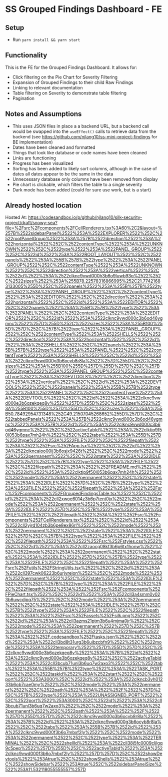 # SS Grouped Findings Dashboard - FE
## Setup
- Run `yarn install && yarn start`
## Functionality
This is the FE for the Grouped Findings Dashboard. It allows for:
- Click filtering on the Pie Chart for Severity Filtering
- Expansion of Grouped Findings to their child Raw Findings
- Linking to relevant documentation
- Table filtering on Severity to demonstrate table filtering
- Pagination


## Notes and Assumptions
- This uses JSON files in place a a backend URL, but a backend call would be swapped into the `useEffect()` calls to retrieve data from the backend (see https://github.com/njlang10/ss-mini-project-findings for BE implementation)
- Dates have been cleaned and formatted
- Things that look like database or code names have been cleaned
- Links are functioning
- Progress has been visualized
- Sorting has been added to likely sort columns, although in the case of dates all dates appear to be the same in the data
- Unnecessary database only columns have been removed from display
- Pie chart is clickable, which filters the table to a single severity
- Dark mode has been added (could for sure use work, but is a start)


## Already hosted location
Hosted At: https://codesandbox.io/p/github/njlang10/silk-security-project/draft/snowy-sea?file=%2Fsrc%2Fcomponents%2FCellRenderers.tsx%3A60%2C2&layout=%257B%2522sidebarPanel%2522%253A%2522EXPLORER%2522%252C%2522rootPanelGroup%2522%253A%257B%2522direction%2522%253A%2522horizontal%2522%252C%2522contentType%2522%253A%2522UNKNOWN%2522%252C%2522type%2522%253A%2522PANEL_GROUP%2522%252C%2522id%2522%253A%2522ROOT_LAYOUT%2522%252C%2522panels%2522%253A%255B%257B%2522type%2522%253A%2522PANEL_GROUP%2522%252C%2522contentType%2522%253A%2522UNKNOWN%2522%252C%2522direction%2522%253A%2522vertical%2522%252C%2522id%2522%253A%2522clknc9vwd000h3b6o9luwb93q%2522%252C%2522sizes%2522%253A%255B78.22578316866995%252C21.77421683133005%255D%252C%2522panels%2522%253A%255B%257B%2522type%2522%253A%2522PANEL_GROUP%2522%252C%2522contentType%2522%253A%2522EDITOR%2522%252C%2522direction%2522%253A%2522horizontal%2522%252C%2522id%2522%253A%2522EDITOR%2522%252C%2522panels%2522%253A%255B%257B%2522type%2522%253A%2522PANEL%2522%252C%2522contentType%2522%253A%2522EDITOR%2522%252C%2522id%2522%253A%2522clknc9vwd000c3b6od46ygmnc%2522%257D%255D%252C%2522sizes%2522%253A%255B100%255D%257D%252C%257B%2522type%2522%253A%2522PANEL_GROUP%2522%252C%2522contentType%2522%253A%2522SHELLS%2522%252C%2522direction%2522%253A%2522horizontal%2522%252C%2522id%2522%253A%2522SHELLS%2522%252C%2522panels%2522%253A%255B%257B%2522type%2522%253A%2522PANEL%2522%252C%2522contentType%2522%253A%2522SHELLS%2522%252C%2522id%2522%253A%2522clknc9vwd000g3b6ocyb8r8la%2522%257D%255D%252C%2522sizes%2522%253A%255B100%255D%257D%255D%257D%252C%257B%2522type%2522%253A%2522PANEL_GROUP%2522%252C%2522contentType%2522%253A%2522DEVTOOLS%2522%252C%2522direction%2522%253A%2522vertical%2522%252C%2522id%2522%253A%2522DEVTOOLS%2522%252C%2522panels%2522%253A%255B%257B%2522type%2522%253A%2522PANEL%2522%252C%2522contentType%2522%253A%2522DEVTOOLS%2522%252C%2522id%2522%253A%2522clknc9vwd000e3b6ozekqeq8v%2522%257D%255D%252C%2522sizes%2522%253A%255B100%255D%257D%255D%252C%2522sizes%2522%253A%255B50.78492954731348%252C49.21507045268652%255D%257D%252C%2522tabbedPanels%2522%253A%257B%2522clknc9vwd000c3b6od46ygmnc%2522%253A%257B%2522id%2522%253A%2522clknc9vwd000c3b6od46ygmnc%2522%252C%2522activeTabId%2522%253A%2522clktip9f50l053b6pax7mh24h%2522%252C%2522tabs%2522%253A%255B%257B%2522type%2522%253A%2522FILE%2522%252C%2522filepath%2522%253A%2522%252Fsrc%252FApp.tsx%2522%252C%2522id%2522%253A%2522clkncaioo00ij3b6osjx9426t%2522%252C%2522mode%2522%253A%2522permanent%2522%252C%2522state%2522%253A%2522IDLE%2522%257D%252C%257B%2522type%2522%253A%2522FILE%2522%252C%2522filepath%2522%253A%2522%252FREADME.md%2522%252C%2522id%2522%253A%2522clktip9f50l053b6pax7mh24h%2522%252C%2522mode%2522%253A%2522permanent%2522%252C%2522state%2522%253A%2522IDLE%2522%257D%252C%257B%2522type%2522%253A%2522FILE%2522%252C%2522filepath%2522%253A%2522%252Fsrc%252Fcomponents%252FGroupedFindingsTable.tsx%2522%252C%2522id%2522%253A%2522cll2xwoe6014z3b6p7tent0jx%2522%252C%2522mode%2522%253A%2522permanent%2522%252C%2522state%2522%253A%2522IDLE%2522%257D%252C%257B%2522type%2522%253A%2522FILE%2522%252C%2522filepath%2522%253A%2522%252Fsrc%252Fcomponents%252FCellRenderers.tsx%2522%252C%2522id%2522%253A%2522cll2yjrd104zb3b6pe8ex86rl%2522%252C%2522mode%2522%253A%2522permanent%2522%252C%2522state%2522%253A%2522IDLE%2522%257D%252C%257B%2522type%2522%253A%2522FILE%2522%252C%2522filepath%2522%253A%2522%252Fsrc%252Fstyles.css%2522%252C%2522id%2522%253A%2522cll2zaocg08kf3b6p6tx1honw%2522%252C%2522mode%2522%253A%2522permanent%2522%252C%2522state%2522%253A%2522IDLE%2522%257D%252C%257B%2522type%2522%253A%2522FILE%2522%252C%2522filepath%2522%253A%2522%252Fsrc%252Futils%252FStringUtils.tsx%2522%252C%2522id%2522%253A%2522cll397cwk06223b6urjyreion%2522%252C%2522mode%2522%253A%2522permanent%2522%252C%2522state%2522%253A%2522IDLE%2522%257D%252C%257B%2522type%2522%253A%2522FILE%2522%252C%2522filepath%2522%253A%2522%252Fsrc%252Fcomponents%252FPieChart.tsx%2522%252C%2522id%2522%253A%2522cll3a4smm0v023b6uwcdipq75%2522%252C%2522mode%2522%253A%2522permanent%2522%252C%2522state%2522%253A%2522IDLE%2522%257D%252C%257B%2522type%2522%253A%2522FILE%2522%252C%2522filepath%2522%253A%2522%252Fsrc%252Fassets%252Fsilk.png%2522%252C%2522id%2522%253A%2522cll3azms21ptm3b6u4mjma0jr%2522%252C%2522mode%2522%253A%2522permanent%2522%257D%252C%257B%2522type%2522%253A%2522FILE%2522%252C%2522filepath%2522%253A%2522%252F.codesandbox%252Ftasks.json%2522%252C%2522id%2522%253A%2522cll3bd8t31urg3b6uibzcbfn9%2522%252C%2522mode%2522%253A%2522temporary%2522%257D%255D%257D%252C%2522clknc9vwd000e3b6ozekqeq8v%2522%253A%257B%2522id%2522%253A%2522clknc9vwd000e3b6ozekqeq8v%2522%252C%2522activeTabId%2522%253A%2522cll3bcub71unl3b6uq7w2axo3%2522%252C%2522tabs%2522%253A%255B%257B%2522type%2522%253A%2522TASK_PORT%2522%252C%2522taskId%2522%253A%2522start%2522%252C%2522port%2522%253A3000%252C%2522id%2522%253A%2522clkncb3vh01233b6ob7cae0my%2522%252C%2522mode%2522%253A%2522permanent%2522%252C%2522path%2522%253A%2522%252F%2522%257D%252C%257B%2522type%2522%253A%2522UNASSIGNED_PORT%2522%252C%2522port%2522%253A3000%252C%2522id%2522%253A%2522cll3bcub71unl3b6uq7w2axo3%2522%252C%2522mode%2522%253A%2522permanent%2522%252C%2522path%2522%253A%2522%252F%2522%257D%255D%257D%252C%2522clknc9vwd000g3b6ocyb8r8la%2522%253A%257B%2522id%2522%253A%2522clknc9vwd000g3b6ocyb8r8la%2522%252C%2522tabs%2522%253A%255B%257B%2522id%2522%253A%2522clknc9vwd000f3b6o7mbxf2ly%2522%252C%2522mode%2522%253A%2522permanent%2522%252C%2522type%2522%253A%2522TERMINAL%2522%252C%2522shellId%2522%253A%2522cll38j5fc0009cljlgq9c5pep%2522%257D%255D%252C%2522activeTabId%2522%253A%2522clknc9vwd000f3b6o7mbxf2ly%2522%257D%257D%252C%2522showDevtools%2522%253Atrue%252C%2522showShells%2522%253Atrue%252C%2522showSidebar%2522%253Atrue%252C%2522sidebarPanelSize%2522%253A11.532118055555557%257D
